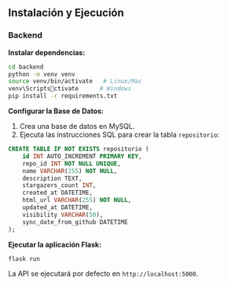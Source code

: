 
## Instalación y Ejecución

### Backend

**Instalar dependencias:**

```bash
cd backend
python -m venv venv
source venv/bin/activate   # Linux/Mac
venv\Scriptsctivate      # Windows
pip install -r requirements.txt
```

**Configurar la Base de Datos:**

1. Crea una base de datos en MySQL.
2. Ejecuta las instrucciones SQL para crear la tabla `repositorio`:

```sql
CREATE TABLE IF NOT EXISTS repositorio (
    id INT AUTO_INCREMENT PRIMARY KEY,
    repo_id INT NOT NULL UNIQUE,
    name VARCHAR(255) NOT NULL,
    description TEXT,
    stargazers_count INT,
    created_at DATETIME,
    html_url VARCHAR(255) NOT NULL,
    updated_at DATETIME,
    visibility VARCHAR(50),
    sync_date_from_github DATETIME
);
```

**Ejecutar la aplicación Flask:**

```bash
flask run
```

La API se ejecutará por defecto en `http://localhost:5000`.
